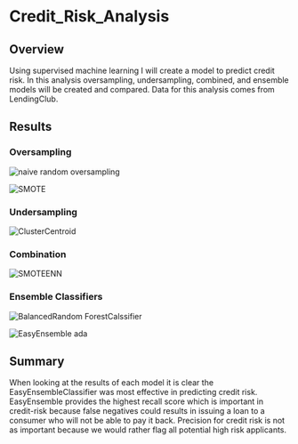 # Credit_Risk_Analysis

## Overview
Using supervised machine learning I will create a model to predict credit risk. In this analysis oversampling, undersampling, combined, and ensemble models will be created and compared. Data for this analysis comes from LendingClub.

## Results
### Oversampling

![naive random oversampling](https://user-images.githubusercontent.com/57120024/175618406-fc728a7c-adae-4149-9481-c528d96205f0.png)

![SMOTE](https://user-images.githubusercontent.com/57120024/175618414-3f98d5ce-9946-44d2-b298-5a3dde4bd7cb.png)

### Undersampling

![ClusterCentroid](https://user-images.githubusercontent.com/57120024/175618435-a803e112-1a99-4ab3-9345-a96cc5b7569e.png)

### Combination 

![SMOTEENN](https://user-images.githubusercontent.com/57120024/175618463-f6ebc9e4-9b92-4ba7-be17-af4ce1f4a1f9.png)


### Ensemble Classifiers

![BalancedRandom ForestCalssifier](https://user-images.githubusercontent.com/57120024/175618478-654244d7-1861-46cd-a88d-a90a6971f0d6.png)

![EasyEnsemble ada](https://user-images.githubusercontent.com/57120024/175618492-3c23edfe-7bd8-4f80-9ac2-371026b80acb.png)


## Summary

When looking at the results of each model it is clear the EasyEnsembleClassifier was most effective in predicting credit risk. EasyEnsemble provides the highest recall score which is important in credit-risk because false negatives could results in issuing a loan to a consumer who will not be able to pay it back. Precision for credit risk is not as important because we would rather flag all potential high risk applicants. 

